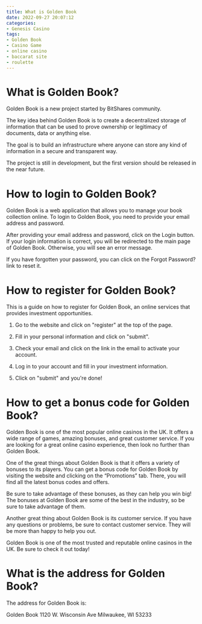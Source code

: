 ```yaml
---
title: What is Golden Book
date: 2022-09-27 20:07:12
categories:
- Genesis Casino
tags:
- Golden Book
- Casino Game
- online casino
- baccarat site
- roulette
---
```



#  What is Golden Book?

Golden Book is a new project started by BitShares community.

The key idea behind Golden Book is to create a decentralized storage of information that can be used to prove ownership or legitimacy of documents, data or anything else.

The goal is to build an infrastructure where anyone can store any kind of information in a secure and transparent way.

The project is still in development, but the first version should be released in the near future.

#  How to login to Golden Book?

Golden Book is a web application that allows you to manage your book collection online. To login to Golden Book, you need to provide your email address and password.

After providing your email address and password, click on the Login button. If your login information is correct, you will be redirected to the main page of Golden Book. Otherwise, you will see an error message.

If you have forgotten your password, you can click on the Forgot Password? link to reset it.

#  How to register for Golden Book?

This is a guide on how to register for Golden Book, an online services that provides investment opportunities.

1. Go to the website and click on "register" at the top of the page.

2. Fill in your personal information and click on "submit".

3. Check your email and click on the link in the email to activate your account.

4. Log in to your account and fill in your investment information.

5. Click on "submit" and you're done!

#  How to get a bonus code for Golden Book?

 Golden Book is one of the most popular online casinos in the UK. It offers a wide range of games, amazing bonuses, and great customer service. If you are looking for a great online casino experience, then look no further than Golden Book.

One of the great things about Golden Book is that it offers a variety of bonuses to its players. You can get a bonus code for Golden Book by visiting the website and clicking on the “Promotions” tab. There, you will find all the latest bonus codes and offers.

Be sure to take advantage of these bonuses, as they can help you win big! The bonuses at Golden Book are some of the best in the industry, so be sure to take advantage of them.

Another great thing about Golden Book is its customer service. If you have any questions or problems, be sure to contact customer service. They will be more than happy to help you out.

Golden Book is one of the most trusted and reputable online casinos in the UK. Be sure to check it out today!

#  What is the address for Golden Book?

The address for Golden Book is:

Golden Book
1120 W. Wisconsin Ave
Milwaukee, WI 53233